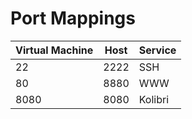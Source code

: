 # Port Mappings

Virtual Machine | Host | Service
------------ | ------------- | -------------
22 | 2222 | SSH
80 | 8880 | WWW
8080 | 8080 | Kolibri
